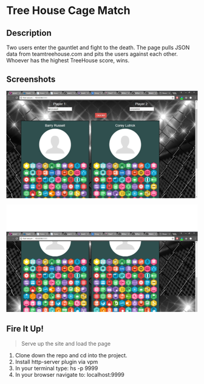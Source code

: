 # Tree House Cage Match

## Description
Two users enter the gauntlet and fight to the death. The page pulls JSON data from teamtreehouse.com and pits the users against each other. Whoever has the highest TreeHouse score, wins.

## Screenshots

![alt text](https://raw.githubusercontent.com/BLRussell-09/cage-match/master/screenshots/01.jpg "Logo Title Text 1")

![alt text](https://raw.githubusercontent.com/BLRussell-09/cage-match/master/screenshots/02.jpg "Logo Title Text 1")


## Fire It Up!

>Serve up the site and load the page

1. Clone down the repo and cd into the project.
1. Install http-server plugin via vpm
1. In your terminal type: hs -p 9999
1. In your browser navigate to: localhost:9999